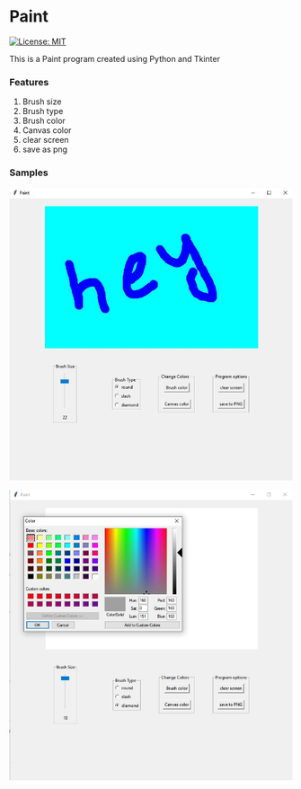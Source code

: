 # Paint 
[![License: MIT](https://img.shields.io/badge/License-MIT-yellow.svg)](https://github.com/upenderrreddy/paint/blob/master/LICENSE.md)


This is a Paint program created using Python and Tkinter

### Features
1. Brush size
2. Brush type
3. Brush color
4. Canvas color
5. clear screen
6. save as png

### Samples
![paint_main](https://github.com/upenderrreddy/paint/blob/master/paint_main.jpg?raw=true)

![paint_color](https://github.com/upenderrreddy/paint/blob/master/paint_color.jpg?raw=true)
